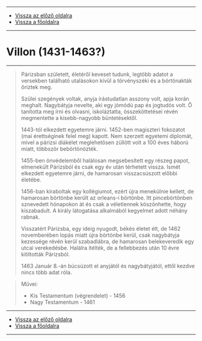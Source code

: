 
---

- [Vissza az előző oldalra](../irodalom.md)
- [Vissza a főoldalra](../../../../README.md)

---

# Villon (1431-1463?)

---

> Párizsban született, életéről keveset tudunk, legtöbb adatot a versekben található utalásokon kívül a törvényszéki és a börtönakták őriztek meg.
>
> Szülei szegények voltak, anyja írástudatlan asszony volt, apja korán meghalt. Nagybátyja nevelte, aki egy jómódú pap és jogtudós volt. Ő tanította meg írni és olvasni, iskoláztatta, összeköttetései révén megmentette a kisebb-nagyobb büntetésektől.
>
> 1443-tól elkezdett egyetemre járni.
> 1452-ben magiszteri fokozatot (mai érettséginek felel meg) kapott. Nem szerzett egyetemi diplomát, mivel a párizsi diákélet meglehetősen züllött volt a 100 éves háború miatt, többször bebörtönözték.
>
> 1455-ben önvédelemből halálosan megsebesített egy részeg papot, elmenekült Párizsból és csak egy év után térhetett vissza. Ismét elkezdett egyetemre járni, de hamarosan visszacsúszott előbbi életébe.
>
> 1456-ban kiraboltak egy kollégiumot, ezért újra menekülnie kellett, de hamarosan börtönbe került az orleans-i börtönbe. Itt pincebörtönben sznevedett hónapokon át és csak a véletlennek köszönhette, hogy kiszabadult. A király látogatása alkalmából kegyelmet adott néhány rabnak.
>
> Visszatért Párizsba, egy ideig nyugodt, békés életet élt, de 1462 novemberében lopás miatt újra börtönbe kerül, csak nagybátyja kezessége révén kerül szabadlábra, de hamarosan belekeveredik egy utcai verekedésbe. Halálra ítélték, de a fellebbezés után 10 évre kitiltották Párizsból.
>
> 1463 Január 8.-án búcsúzott el anyjától és nagybátyjától, ettől kezdve nincs több adat róla.

> Művei:
> - Kis Testamentum (végrendelet) - 1456
> - Nagy Testamentum - 1461

---

- [Vissza az előző oldalra](../irodalom.md)
- [Vissza a főoldalra](../../../../README.md)

---
